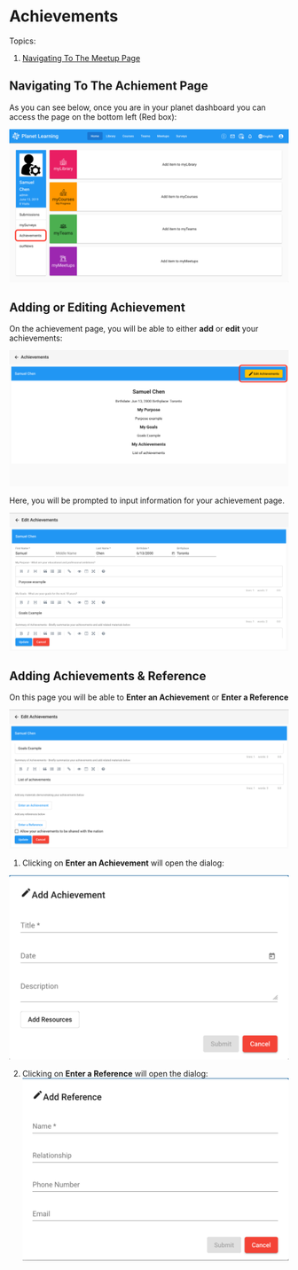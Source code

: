 # Achievements
Topics:
1. [Navigating To The Meetup Page](#navigating-to-the-meetup-page)

## Navigating To The Achiement Page
As you can see below, once you are in your planet dashboard you can access the page on the bottom left (Red box):

![Access Achievement](images/planet-achievement-dashboard.png)

## Adding or Editing Achievement
On the achievement page, you will be able to either **add** or **edit** your achievements:

![Achievement Page](images/planet-achievement-overview.png)

Here, you will be prompted to input information for your achievement page.

![Edit Page](images/planet-achievement-edit.png)

## Adding Achievements & Reference
On this page you will be able to **Enter an Achievement** or **Enter a Reference**

![Edit Page2](images/planet-achievement-edit2.png)

1. Clicking on **Enter an Achievement** will open the dialog:

![Enter Achievement](images/planet-achievement-add.png)

2. Clicking on **Enter a Reference** will open the dialog:
![Enter Achievement](images/planet-achievement-reference.png)
